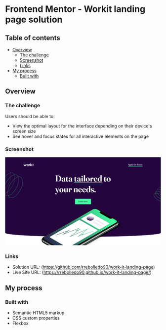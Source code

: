 # Frontend Mentor - Workit landing page solution

## Table of contents

- [Overview](#overview)
  - [The challenge](#the-challenge)
  - [Screenshot](#screenshot)
  - [Links](#links)
- [My process](#my-process)
  - [Built with](#built-with)

## Overview

### The challenge

Users should be able to:

- View the optimal layout for the interface depending on their device's screen size
- See hover and focus states for all interactive elements on the page

### Screenshot

![](screenshot.png)

### Links

- Solution URL: (https://github.com/rrebolledo90/work-it-landing-page)
- Live Site URL: (https://rrebolledo90.github.io/work-it-landing-page/)

## My process

### Built with

- Semantic HTML5 markup
- CSS custom properties
- Flexbox
